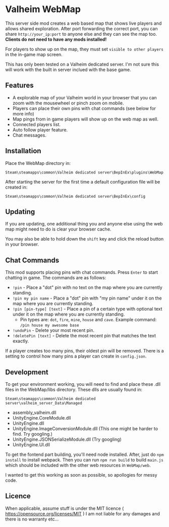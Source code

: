 # Valheim WebMap

This server side mod creates a web based map that shows live players and allows shared exploration. After port forwarding the correct port, you can share `http://your_ip:port` to anyone else and they can see the map too. **Clients do not need to have any mods installed!**

For players to show up on the map, they must set `visible to other players` in the in-game map screen.

This has only been tested on a Valheim dedicated server. I'm not sure this will work with the built in server inclued with the base game.

## Features

* A explorable map of your Valheim world in your browser that you can zoom with the mousewheel or pinch zoom on mobile.
* Players can place their own pins with chat commands (see below for more info)
* Map pings from in game players will show up on the web map as well.
* Connected players list.
* Auto follow player feature.
* Chat messages.

## Installation

Place the WebMap directory in:

`Steam\steamapps\common\Valheim dedicated server\BepInEx\plugins\WebMap`

After starting the server for the first time a default configuration file will be created in:

`Steam\steamapps\common\Valheim dedicated server\BepInEx\config`

## Updating

If you are updating, one additional thing you and anyone else using the web map might need to do is clear your browser cache.

You may also be able to hold down the `shift` key and click the reload button in your browser.

## Chat Commands

This mod supports placing pins with chat commands. Press `Enter` to start chatting in game. The commands are as follows:

* `!pin` - Place a "dot" pin with no text on the map where you are currently standing.
* `!pin my pin name` - Place a "dot" pin with "my pin name" under it on the map where you are currently standing.
* `!pin [pin-type] [text]` - Place a pin of a certain type with optional text under it on the map where you are currently standing.
    * Pin types are: `dot`, `fire`, `mine`, `house` and `cave`. Example command: `/pin house my awesome base`
* `!undoPin` - Delete your most recent pin.
* `!deletePin [text]` - Delete the most recent pin that matches the text exactly.

If a player creates too many pins, their oldest pin will be removed. There is a setting to control how many pins a player can create in `config.json`.

## Development

To get your environment working, you will need to find and place these .dll files in the WebMap/libs directory. These dlls are usually found in:

`Steam\steamapps\common\Valheim dedicated server\valheim_server_Data\Managed`
* assembly_valheim.dll
* UnityEngine.CoreModule.dll
* UnityEngine.dll
* UnityEngine.ImageConversionModule.dll (This one might be harder to find. Try googling.)
* UnityEngine.JSONSerializeModule.dll (Try googling)
* UnityEngine.UI.dll

To get the fontend part building, you'll need node installed. After, just do `npm install` to install webpack. Then you can run `npm run build` to build `main.js` which should be included with the other web resources in `WebMap/web`.

I wanted to get this working as soon as possible, so apollogies for messy code.

## Licence

When applicable, assume stuff is under the MIT licence ( https://opensource.org/licenses/MIT )
I am not liable for any damages and there is no warranty etc...
